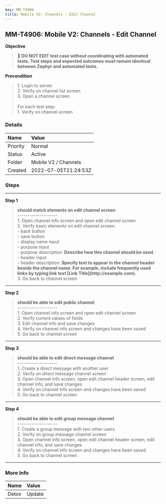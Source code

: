 ```yaml
---
key: MM-T4906
title: Mobile V2: Channels - Edit Channel
---
```


## MM-T4906: Mobile V2: Channels - Edit Channel

**Objective**

> <article><strong>🛑 DO NOT EDIT test case without coordinating with automated tests. Test steps and expected outcomes must remain identical between Zephyr and automated tests.</strong></article>

**Precondition**

> <article>1. Login to server<br />2. Verify on channel list screen<br />3. Open a channel screen<br /><br />For each test step:<br />1. Verify on channel screen</article>

### Details

| Name     | Value                |
| :------- | :------------------- |
| Priority | Normal               |
| Status   | Active               |
| Folder   | Mobile V2 / Channels |
| Created  | 2022-07-05T21:24:53Z |

### Steps

<hr/>

**Step 1**

> <article><strong>should match elements on edit channel screen</strong><br />--------------------<br />1. Open channel info screen and open edit channel screen<br />2. Verify basic elements on edit channel screen:<br />- back button<br />- save button<br />- display name input<br />- purpose input<br />- purpose description: <strong>Describe how this channel should be used.</strong><br />- header input<br />- header description: <strong>Specify text to appear in the channel header beside the channel name. For example, include frequently used links by typing link text [Link Title](http://example.com).</strong><br />3. Go back to channel screen</article>

<hr/>

**Step 2**

> <article><strong>should be able to edit public channel</strong><br />--------------------<br />1. Open channel info screen and open edit channel screen<br />2. Verify current values of fields<br />3. Edit channel info and save changes<br />4. Verify on channel info screen and changes have been saved<br />5. Go back to channel screen</article>

<hr/>

**Step 3**

> <article><strong>should be able to edit direct message channel</strong><br />--------------------<br />1. Create a direct message with another user<br />2. Verify on direct message channel screen<br />3. Open channel info screen, open edit channel header screen, edit channel info, and save changes<br />4. Verify on channel info screen and changes have been saved<br />5. Go back to channel screen</article>

<hr/>

**Step 4**

> <article><strong>should be able to edit group message channel</strong><br />--------------------<br />1. Create a group message with two other users<br />2. Verify on group message channel screen<br />3. Open channel info screen, open edit channel header screen, edit channel info, and save changes<br />4. Verify on channel info screen and changes have been saved<br />5. Go back to channel screen</article>

<hr/>

### More Info

| Name  | Value  |
| :---- | :----- |
| Detox | Update |
